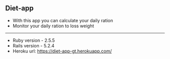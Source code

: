 ## Diet-app

- With this app you can calculate your daily ration
- Monitor your daily ration to loss weight

---

* Ruby version - 2.5.5
* Rails version - 5.2.4
* Heroku url: https://diet-app-gt.herokuapp.com/
